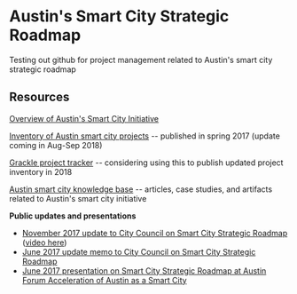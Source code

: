 # Austin's Smart City Strategic Roadmap

Testing out github for project management related to Austin's smart city strategic roadmap

## Resources

[Overview of Austin's Smart City Initiative](http://projects.austintexas.io/projects/smart-city/about/overview/)

[Inventory of Austin smart city projects](https://airtable.com/shrw1eaApYvCI2fbE/tbluO6vp5XB2GwYk4/viwPqpeM7kQ69dSC5) -- published in spring 2017 (update coming in Aug-Sep 2018)

[Grackle project tracker](https://grackle.austintexas.io/) -- considering using this to publish updated project inventory in 2018

[Austin smart city knowledge base](https://smartaustin.bloomfire.com/) -- articles, case studies, and artifacts related to Austin's smart city initiative

**Public updates and presentations**

- [November 2017 update to City Council on Smart City Strategic Roadmap](http://www.austintexas.gov/edims/document.cfm?id=287553) ([video here](https://smartaustin.bloomfire.com/posts/2858694-nov-2017-council-work-session-update-on-the-austin-smart-city-strategic-roadmap))
- [June 2017 update memo to City Council on Smart City Strategic Roadmap](http://www.austintexas.gov/edims/pio/document.cfm?id=278687)
- [June 2017 presentation on Smart City Strategic Roadmap at Austin Forum Acceleration of Austin as a Smart City](https://docs.google.com/presentation/d/1Psev9YlqXoeoUWM3yTVkegcqKkJOCclHaRWKmjO_068/edit#slide=id.g22b8076df4_0_0)
